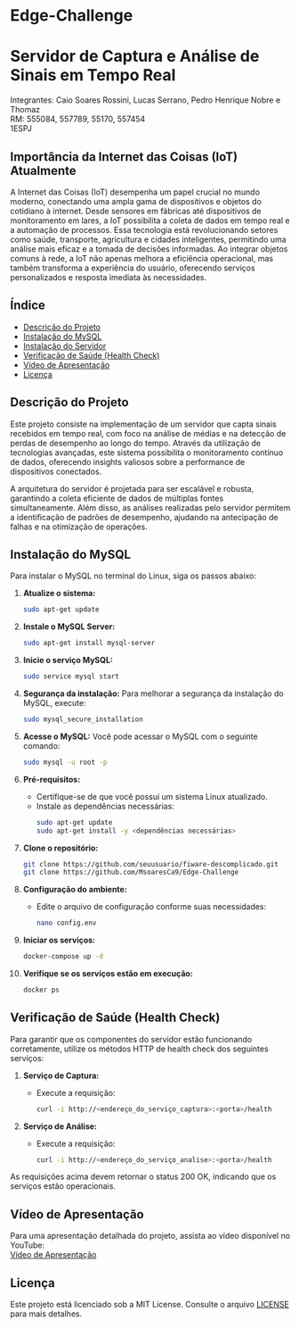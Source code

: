 # Edge-Challenge
# Servidor de Captura e Análise de Sinais em Tempo Real

Integrantes: Caio Soares Rossini, Lucas Serrano, Pedro Henrique Nobre e Thomaz  
RM: 555084, 557789, 55170, 557454  
1ESPJ

## Importância da Internet das Coisas (IoT) Atualmente

A Internet das Coisas (IoT) desempenha um papel crucial no mundo moderno, conectando uma ampla gama de dispositivos e objetos do cotidiano à internet. Desde sensores em fábricas até dispositivos de monitoramento em lares, a IoT possibilita a coleta de dados em tempo real e a automação de processos. Essa tecnologia está revolucionando setores como saúde, transporte, agricultura e cidades inteligentes, permitindo uma análise mais eficaz e a tomada de decisões informadas. Ao integrar objetos comuns à rede, a IoT não apenas melhora a eficiência operacional, mas também transforma a experiência do usuário, oferecendo serviços personalizados e resposta imediata às necessidades.

## Índice

- [Descrição do Projeto](#descrição-do-projeto)
- [Instalação do MySQL](#instalação-do-mysql)
- [Instalação do Servidor](#instalação)
- [Verificação de Saúde (Health Check)](#verificação-de-saúde-health-check)
- [Vídeo de Apresentação](#vídeo-de-apresentação)
- [Licença](#licença)

## Descrição do Projeto

Este projeto consiste na implementação de um servidor que capta sinais recebidos em tempo real, com foco na análise de médias e na detecção de perdas de desempenho ao longo do tempo. Através da utilização de tecnologias avançadas, este sistema possibilita o monitoramento contínuo de dados, oferecendo insights valiosos sobre a performance de dispositivos conectados.

A arquitetura do servidor é projetada para ser escalável e robusta, garantindo a coleta eficiente de dados de múltiplas fontes simultaneamente. Além disso, as análises realizadas pelo servidor permitem a identificação de padrões de desempenho, ajudando na antecipação de falhas e na otimização de operações.

## Instalação do MySQL

Para instalar o MySQL no terminal do Linux, siga os passos abaixo:

1. **Atualize o sistema:**
   ```bash
   sudo apt-get update
   ```

2. **Instale o MySQL Server:**
   ```bash
   sudo apt-get install mysql-server
   ```

3. **Inicie o serviço MySQL:**
   ```bash
   sudo service mysql start
   ```

4. **Segurança da instalação:**
   Para melhorar a segurança da instalação do MySQL, execute:
   ```bash
   sudo mysql_secure_installation
   ```

5. **Acesse o MySQL:**
   Você pode acessar o MySQL com o seguinte comando:
   ```bash
   sudo mysql -u root -p
   ```

1. **Pré-requisitos:**
   - Certifique-se de que você possui um sistema Linux atualizado.
   - Instale as dependências necessárias:
     ```bash
     sudo apt-get update
     sudo apt-get install -y <dependências necessárias>
     ```

2. **Clone o repositório:**
   ```bash
   git clone https://github.com/seuusuario/fiware-descomplicado.git
   git clone https://github.com/MsoaresCa9/Edge-Challenge
   ```

3. **Configuração do ambiente:**
   - Edite o arquivo de configuração conforme suas necessidades:
     ```bash
     nano config.env
     ```

4. **Iniciar os serviços:**
   ```bash
   docker-compose up -d
   ```

5. **Verifique se os serviços estão em execução:**
   ```bash
   docker ps
   ```

## Verificação de Saúde (Health Check)

Para garantir que os componentes do servidor estão funcionando corretamente, utilize os métodos HTTP de health check dos seguintes serviços:

1. **Serviço de Captura:**
   - Execute a requisição:
     ```bash
     curl -i http://<endereço_do_serviço_captura>:<porta>/health
     ```

2. **Serviço de Análise:**
   - Execute a requisição:
     ```bash
     curl -i http://<endereço_do_serviço_analise>:<porta>/health
     ```

As requisições acima devem retornar o status 200 OK, indicando que os serviços estão operacionais.

## Vídeo de Apresentação

Para uma apresentação detalhada do projeto, assista ao vídeo disponível no YouTube:  
[Vídeo de Apresentação](https://youtu.be/M1-SzxVPeMs)

## Licença

Este projeto está licenciado sob a MIT License. Consulte o arquivo [LICENSE](LICENSE) para mais detalhes.

